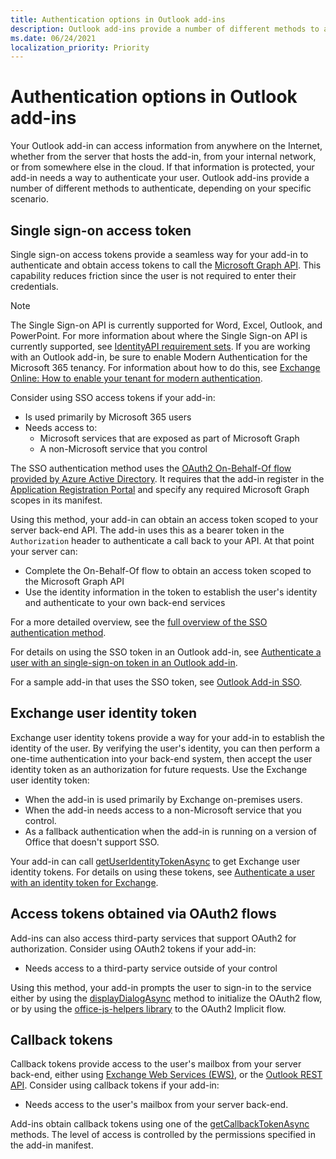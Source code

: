 ```yaml
---
title: Authentication options in Outlook add-ins
description: Outlook add-ins provide a number of different methods to authenticate, depending on your specific scenario.
ms.date: 06/24/2021
localization_priority: Priority
---
```


# Authentication options in Outlook add-ins

Your Outlook add-in can access information from anywhere on the Internet, whether from the server that hosts the add-in, from your internal network, or from somewhere else in the cloud. If that information is protected, your add-in needs a way to authenticate your user. Outlook add-ins provide a number of different methods to authenticate, depending on your specific scenario.

## Single sign-on access token

Single sign-on access tokens provide a seamless way for your add-in to authenticate and obtain access tokens to call the [Microsoft Graph API](/graph/overview). This capability reduces friction since the user is not required to enter their credentials.

> [!NOTE]
> The Single Sign-on API is currently supported for Word, Excel, Outlook, and PowerPoint. For more information about where the Single Sign-on API is currently supported, see [IdentityAPI requirement sets](../reference/requirement-sets/identity-api-requirement-sets.md).
> If you are working with an Outlook add-in, be sure to enable Modern Authentication for the Microsoft 365 tenancy. For information about how to do this, see [Exchange Online: How to enable your tenant for modern authentication](https://social.technet.microsoft.com/wiki/contents/articles/32711.exchange-online-how-to-enable-your-tenant-for-modern-authentication.aspx).

Consider using SSO access tokens if your add-in:

- Is used primarily by Microsoft 365 users
- Needs access to:
  - Microsoft services that are exposed as part of Microsoft Graph
  - A non-Microsoft service that you control

The SSO authentication method uses the [OAuth2 On-Behalf-Of flow provided by Azure Active Directory](/azure/active-directory/develop/active-directory-v2-protocols-oauth-on-behalf-of). It requires that the add-in register in the [Application Registration Portal](https://apps.dev.microsoft.com/) and specify any required Microsoft Graph scopes in its manifest.

Using this method, your add-in can obtain an access token scoped to your server back-end API. The add-in uses this as a bearer token in the `Authorization` header to authenticate a call back to your API. At that point your server can:

- Complete the On-Behalf-Of flow to obtain an access token scoped to the Microsoft Graph API
- Use the identity information in the token to establish the user's identity and authenticate to your own back-end services

For a more detailed overview, see the [full overview of the SSO authentication method](../develop/sso-in-office-add-ins.md).

For details on using the SSO token in an Outlook add-in, see [Authenticate a user with an single-sign-on token in an Outlook add-in](authenticate-a-user-with-an-sso-token.md).

For a sample add-in that uses the SSO token, see [Outlook Add-in SSO](https://github.com/OfficeDev/PnP-OfficeAddins/tree/main/Samples/auth/Outlook-Add-in-SSO).

## Exchange user identity token

Exchange user identity tokens provide a way for your add-in to establish the identity of the user. By verifying the user's identity, you can then perform a one-time authentication into your back-end system, then accept the user identity token as an authorization for future requests. Use the Exchange user identity token:

- When the add-in is used primarily by Exchange on-premises users.
- When the add-in needs access to a non-Microsoft service that you control.
- As a fallback authentication when the add-in is running on a version of Office that doesn't support SSO.

Your add-in can call [getUserIdentityTokenAsync](/javascript/api/outlook/office.mailbox#getuseridentitytokenasync-callback--usercontext-) to get Exchange user identity tokens. For details on using these tokens, see [Authenticate a user with an identity token for Exchange](authenticate-a-user-with-an-identity-token.md).

## Access tokens obtained via OAuth2 flows

Add-ins can also access third-party services that support OAuth2 for authorization. Consider using OAuth2 tokens if your add-in:

- Needs access to a third-party service outside of your control

Using this method, your add-in prompts the user to sign-in to the service either by using the [displayDialogAsync](/javascript/api/office/office.ui#displaydialogasync-startaddress--options--callback-) method to initialize the OAuth2 flow, or by using the [office-js-helpers library](https://github.com/OfficeDev/office-js-helpers) to the OAuth2 Implicit flow.

## Callback tokens

Callback tokens provide access to the user's mailbox from your server back-end, either using [Exchange Web Services (EWS)](/exchange/client-developer/exchange-web-services/explore-the-ews-managed-api-ews-and-web-services-in-exchange), or the [Outlook REST API](/previous-versions/office/office-365-api/api/version-2.0/use-outlook-rest-api). Consider using callback tokens if your add-in:

- Needs access to the user's mailbox from your server back-end.

Add-ins obtain callback tokens using one of the [getCallbackTokenAsync](../reference/objectmodel/preview-requirement-set/office.context.mailbox.md#methods) methods. The level of access is controlled by the permissions specified in the add-in manifest.
